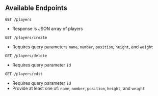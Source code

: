 ## Available Endpoints

`GET /players`
- Response is JSON array of players

`GET /players/create`
- Requires query parameters `name`, `number`, `position`, `height`, and `weight`

`GET /players/delete`
- Requires query parameter `id`

`GET /players/edit`
- Requires query parameter `id`
- Provide at least one of: `name`, `number`, `position`, `height`, and `weight`
